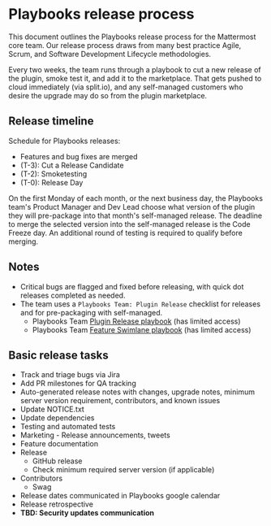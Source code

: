 # Playbooks release process

This document outlines the Playbooks release process for the Mattermost core team. Our release process draws from many best practice Agile, Scrum, and Software Development Lifecycle methodologies.

Every two weeks, the team runs through a playbook to cut a new release of the plugin, smoke test it, and add it to the marketplace. That gets pushed to cloud immediately \(via split.io\), and any self-managed customers who desire the upgrade may do so from the plugin marketplace.

## Release timeline

Schedule for Playbooks releases:

* Features and bug fixes are merged
* \(T-3\): Cut a Release Candidate
* \(T-2\): Smoketesting
* \(T-0\): Release Day

On the first Monday of each month, or the next business day, the Playbooks team's Product Manager and Dev Lead choose what version of the plugin they will pre-package into that month's self-managed release. The deadline to merge the selected version into the self-managed release is the Code Freeze day. An additional round of testing is required to qualify before merging.

## Notes

* Critical bugs are flagged and fixed before releasing, with quick dot releases completed as needed.
* The team uses a ``Playbooks Team: Plugin Release`` checklist for releases and for pre-packaging with self-managed.
  * Playbooks Team [Plugin Release playbook](https://community.mattermost.com/playbooks/playbooks/hzgiqpzsbinpujdnue9xa1kj4y/preview) \(has limited access\)
  * Playbooks Team [Feature Swimlane playbook](https://community.mattermost.com/playbooks/playbooks/1gtdk5q57irzib67w6ocaatimy/preview) \(has limited access\)

## Basic release tasks

* Track and triage bugs via Jira
* Add PR milestones for QA tracking
* Auto-generated release notes with changes, upgrade notes, minimum server version requirement, contributors, and known issues
* Update NOTICE.txt
* Update dependencies
* Testing and automated tests
* Marketing - Release announcements, tweets
* Feature documentation
* Release
  * GitHub release
  * Check minimum required server version \(if applicable\)
* Contributors
  * Swag
* Release dates communicated in Playbooks google calendar
* Release retrospective
* **TBD: Security updates communication**
